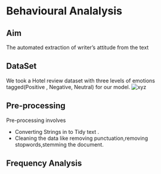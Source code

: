 # Behavioural Analalysis

## Aim
The automated extraction of writer’s attitude from the text
## DataSet
We took a Hotel review dataset with three levels of emotions tagged(Positive , Negative, Neutral) for our model.
![xyz](https://upload.wikimedia.org/wikipedia/commons/e/e4/Special_Barnstar_Hires.png)
## Pre-processing
Pre-processing involves
* Converting Strings in to Tidy text .
* Cleaning the data like removing punctuation,removing stopwords,stemming the document.
## Frequency Analysis


